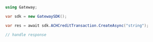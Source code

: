 <!-- Start SDK Example Usage -->


```csharp
using Gateway;

var sdk = new GatewaySDK();

var res = await sdk.ACHCreditTransaction.CreateAsync("string");

// handle response
```
<!-- End SDK Example Usage -->